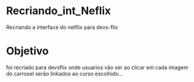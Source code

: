 # Recriando_int_Neflix
Recriando a interface do netflix para devs-flix 

# Objetivo
foi recriado para devsflix onde usuarios vão ser ao clicar em cada imagem do carrosel serão linkados ao curso escolhido...
